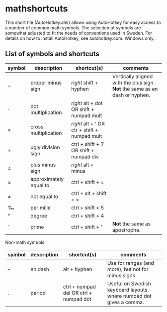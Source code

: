 # mathshortcuts
This short file (AutoHotkey.ahk) allows using AutoHotkey for easy access to a number of common math symbols. The selection of symbols are somewhat adjusted to fit the needs of conventions used in Sweden. For details on how to install AutoHotkey, see autohotkey.com. Windows only.

## List of symbols and shortcuts
| symbol | description | shortcut(s) | comments |
|---|---|---|---|
| − | proper minus sign | *right* shift + hyphen | Vertically aligned with the plus sign. **Not** the same as en dash or hyphen. |
| · | dot multiplication | *right* alt + dot OR shift + numpad mult |
| × | cross multiplication | *right* alt + ' OR ctr + shift + numpad mult |
| ÷ | ugly division sign | ctrl + shift + 7 OR shift + numpad div |
| ± | plus minus sign | *right* alt + minus |
| ≈ | approximately equal to | ctrl + shift + = |
| ≠ | not equal to | ctrl + alt + shift + = |
| ‰ | per mille | ctrl + shift + 5 |
| ° | degree | ctrl + shift + 4 |
| ′ | prime | ctrl + shift + ' | **Not** the same as apostrophe. |

Non-math symbols

| symbol | description | shortcut(s) | comments |
|---|---|---|---|
| – | en dash | alt + hyphen | Use for ranges (and more), but not for minus signs. |
| . | period | ctrl + numpad del OR ctrl + numpad dot | Useful on Swedish keyboard layouts, where numpad dot gives a comma. |
